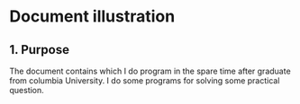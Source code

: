 # Document illustration
## 1. Purpose
The document contains which I do program in the spare time after graduate from columbia University. I do some programs for solving some practical question.

